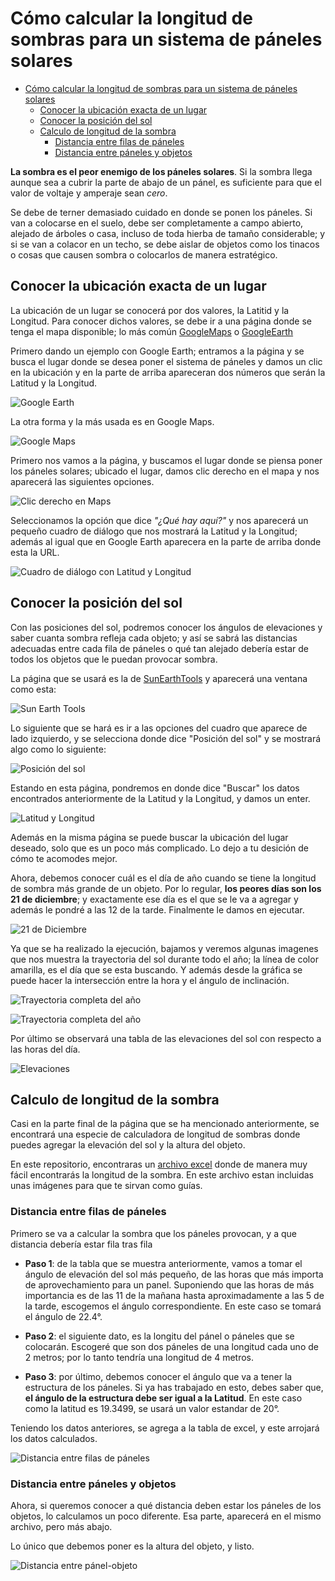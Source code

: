 
# Cómo calcular la longitud de sombras para un sistema de páneles solares

- [Cómo calcular la longitud de sombras para un sistema de páneles solares](#c%c3%b3mo-calcular-la-longitud-de-sombras-para-un-sistema-de-p%c3%a1neles-solares)
  - [Conocer la ubicación exacta de un lugar](#conocer-la-ubicaci%c3%b3n-exacta-de-un-lugar)
  - [Conocer la posición del sol](#conocer-la-posici%c3%b3n-del-sol)
  - [Calculo de longitud de la sombra](#calculo-de-longitud-de-la-sombra)
    - [Distancia entre filas de páneles](#distancia-entre-filas-de-p%c3%a1neles)
    - [Distancia entre páneles y objetos](#distancia-entre-p%c3%a1neles-y-objetos)

**La sombra es el peor enemigo de los páneles solares**. Si la sombra llega aunque sea a cubrir la parte de abajo de un pánel, es suficiente para que el valor de voltaje y amperaje sean _cero_.

Se debe de terner demasiado cuidado en donde se ponen los páneles. Si van a colocarse en el suelo, debe ser completamente a campo abierto, alejado de árboles o casa, incluso de toda hierba de tamaño considerable; y si se van a colacor en un techo, se debe aislar de objetos como los tinacos o cosas que causen sombra o colocarlos de manera estratégico.

## Conocer la ubicación exacta de un lugar

La ubicación de un lugar se conocerá por dos valores,  la Latitid y la Longitud. Para conocer dichos valores, se debe ir a una página donde se tenga el mapa disponible; lo más común [GoogleMaps](https://www.google.com.mx/maps/ "Google Maps") o [GoogleEarth](https://www.google.com/intl/es/earth/ "Google Earth")

Primero dando un ejemplo con Google Earth; entramos a la página y se busca el lugar donde se desea poner el sistema de páneles y damos un clic en la ubicación y en la parte de arriba apareceran dos números que serán la Latitud y la Longitud.

![Google Earth](./assets/google-earth.png "Latitud y Longitud en Google Earth")

La otra forma y la más usada es en Google Maps.

![Google Maps](./assets/google-maps.png "Latitud y Longitud en Google Maps")

Primero nos vamos a la página, y buscamos el lugar donde se piensa poner los páneles solares; ubicado el lugar, damos clic derecho en el mapa y nos aparecerá las siguientes opciones.

![Clic derecho en Maps](./assets/maps-clic-der.png "Opciones al dar clic derecho")

Seleccionamos la opción que dice _"¿Qué hay aquí?"_ y nos aparecerá un pequeño cuadro de diálogo que nos mostrará la Latitud y la Longitud; además al igual que en Google Earth aparecera en la parte de arriba donde esta la URL.

![Cuadro de diálogo con Latitud y Longitud](./assets/ubicacion.png "Cuadro de diálogo con Latitud y Longitud")

## Conocer la posición del sol

Con las posiciones del sol, podremos conocer los ángulos de elevaciones y saber cuanta sombra refleja cada objeto; y así se sabrá las distancias adecuadas entre cada fila de páneles o qué tan alejado debería estar de todos los objetos que le puedan provocar sombra.

La página que se usará es la de [SunEarthTools](https://www.sunearthtools.com "Sun Earth Tools") y aparecerá una ventana como esta:

![Sun Earth Tools](./assets/sun-earth-tools.png "Página principal de Sun Earth Tools")

Lo siguiente que se hará es ir a las opciones del cuadro que aparece de lado izquierdo, y se selecciona donde dice "Posición del sol" y se mostrará algo como lo siguiente:

![Posición del sol](./assets/posicion-del-sol.png "Página principal de posición del sol")

Estando en esta página, pondremos en donde dice "Buscar" los datos encontrados anteriormente de la Latitud y la Longitud, y damos un enter.

![Latitud y Longitud](./assets/lat-lon.png "Latitud y Longitud")

Además en la misma página se puede buscar la ubicación del lugar deseado, solo que es un poco más complicado. Lo dejo a tu desición de cómo te acomodes mejor.

Ahora, debemos conocer cuál es el día de año cuando se tiene la longitud de sombra más grande de un objeto. Por lo regular, **los peores días son los 21 de diciembre**; y exactamente ese día es el que se le va a agregar y además le pondré a las 12 de la tarde. Finalmente le damos en ejecutar.

![21 de Diciembre](./assets/dic-21.png "Peor día del año")

Ya que se ha realizado la ejecución, bajamos y veremos algunas imagenes que nos muestra la trayectoria del sol durante todo el año; la línea de color amarilla, es el día que se esta buscando. Y además desde la gráfica se puede hacer la intersección entre la hora y el ángulo de inclinación.

![Trayectoria completa del año](./assets/trayectoria-sol-1.png "Trayectória del sol durante el año")

![Trayectoria completa del año](./assets/trayectoria-sol-2.png "Trayectória del sol durante el año")

Por último se observará una tabla de las elevaciones del sol con respecto a las horas del día.

![Elevaciones](./assets/tabla-de-elevaciones.png "Tabla de elevaciones del sol durante el día")

## Calculo de longitud de la sombra

Casi en la parte final de la página que se ha mencionado anteriormente, se encontrará una especie de calculadora de longitud de sombras donde puedes agregar la elevación del sol y la altura del objeto.

En este repositorio, encontraras un [archivo excel](./longitud-de-sombra.xlsx "Libro excel para calcular la longitud de sombras") donde de manera muy fácil encontrarás la longitud de la sombra. En este archivo estan incluidas unas imágenes para que te sirvan como guías.

### Distancia entre filas de páneles

Primero se va a calcular la sombra que los páneles provocan, y a que distancia debería estar fila tras fila

* **Paso 1**: de la tabla que se muestra anteriormente, vamos a tomar el ángulo de elevación del sol más pequeño, de las horas que más importa de aprovechamiento para un panel. Suponiendo que las horas de más importancia es de las 11 de la mañana hasta aproximadamente a las 5 de la tarde, escogemos el ángulo correspondiente. En este caso se tomará el ángulo de 22.4°.

* **Paso 2**: el siguiente dato, es la longitu del pánel o páneles que se colocarán. Escogeré que son dos páneles de una longitud cada uno de 2 metros; por lo tanto tendría una longitud de 4 metros.

* **Paso 3**: por último, debemos conocer el ángulo que va a tener la estructura de los páneles. Si ya has trabajado en esto, debes saber que, **el ángulo de la estructura debe ser igual a la Latitud**. En este caso como la latitud es 19.3499, se usará un valor estandar de 20°.

Teniendo los datos anteriores, se agrega a la tabla de excel, y este arrojará los datos calculados.

![Distancia entre filas de páneles](./assets/distancia-entre-paneles.png "Distancia ente filas de páneles")

### Distancia entre páneles y objetos

Ahora, si queremos conocer a qué distancia deben estar los páneles de los objetos, lo calculamos un poco diferente. Esa parte, aparecerá en el mismo archivo, pero más abajo.

Lo único que debemos poner es la altura del objeto, y listo.

![Distancia entre pánel-objeto](./assets/panel-objeto.png "Distancia entre pánel-objeto")
